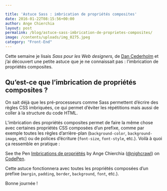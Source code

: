 ```yaml
---

title: 'Astuce Sass : imbrication de propriétés composites'
date: 2016-01-22T08:15:56+00:00
author: Ange Chierchia
layout: post
permalink: /blog/astuce-sass-imbrication-de-proprietes-composites/
image: /contents/uploads/img_0275.jpeg
category: "Front-End"
---
```

Cette semaine je lisais _Sass pour les Web designers,_ de <a href="http://simplebits.com" target="_blank">Dan Cederholm</a> et j&rsquo;ai découvert une petite astuce que je ne connaissait pas : l&rsquo;imbrication de propriétés composites.<!--more-->

## Qu&rsquo;est-ce que l&rsquo;imbrication de propriétés composites ?

On sait déjà que les pré-processeurs comme Sass permettent d&rsquo;écrire des règles CSS imbriquées, ce qui permet d&rsquo;éviter les répétitions mais aussi de coller à la structure du code HTML.

L&rsquo;imbrication des propriétés composites permet de faire la même chose avec certaines propriétés CSS composées d&rsquo;un prefixe, comme par exemple toutes les règles d&rsquo;arrière-plan (`background-color`, `background-image`, etc) ou de polices d&rsquo;écriture (`font-size`, `font-style`, etc.). Voilà à quoi ça ressemble en pratique :

<p class="codepen" data-height="268" data-theme-id="0" data-slug-hash="jWYXwZ" data-default-tab="css" data-user="nighcrawl">
  See the Pen <a href="http://codepen.io/nighcrawl/pen/jWYXwZ/">Imbrications de propriétés</a> by Ange Chierchia (<a href="http://codepen.io/nighcrawl">@nighcrawl</a>) on <a href="http://codepen.io">CodePen</a>.
</p>



Cette astuce fonctionnera avec toutes les propriétés composées d&rsquo;un prefixe (`margin`, `padding`, `border`, `background`, `font`, etc.).

Bonne journée !
